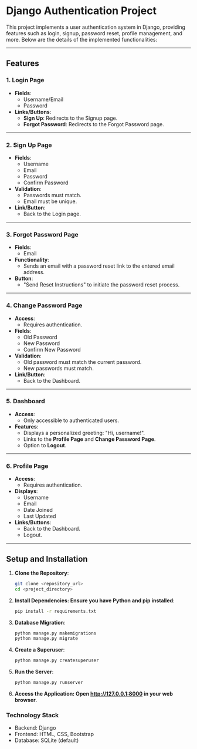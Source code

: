 # Django Authentication Project

This project implements a user authentication system in Django, providing features such as login, signup, password reset, profile management, and more. Below are the details of the implemented functionalities:

---

## Features

### 1. Login Page
- **Fields**: 
  - Username/Email
  - Password
- **Links/Buttons**:
  - **Sign Up**: Redirects to the Signup page.
  - **Forgot Password**: Redirects to the Forgot Password page.

---

### 2. Sign Up Page
- **Fields**:
  - Username
  - Email
  - Password
  - Confirm Password
- **Validation**:
  - Passwords must match.
  - Email must be unique.
- **Link/Button**:
  - Back to the Login page.

---

### 3. Forgot Password Page
- **Fields**:
  - Email
- **Functionality**:
  - Sends an email with a password reset link to the entered email address.
- **Button**:
  - "Send Reset Instructions" to initiate the password reset process.

---

### 4. Change Password Page
- **Access**:
  - Requires authentication.
- **Fields**:
  - Old Password
  - New Password
  - Confirm New Password
- **Validation**:
  - Old password must match the current password.
  - New passwords must match.
- **Link/Button**:
  - Back to the Dashboard.

---

### 5. Dashboard
- **Access**:
  - Only accessible to authenticated users.
- **Features**:
  - Displays a personalized greeting: "Hi, username!".
  - Links to the **Profile Page** and **Change Password Page**.
  - Option to **Logout**.

---

### 6. Profile Page
- **Access**:
  - Requires authentication.
- **Displays**:
  - Username
  - Email
  - Date Joined
  - Last Updated
- **Links/Buttons**:
  - Back to the Dashboard.
  - Logout.

---

## Setup and Installation

1. **Clone the Repository**:
   ```bash
   git clone <repository_url>
   cd <project_directory>
   ```
2. **Install Dependencies: Ensure you have Python and pip installed**:
   ```bash
   pip install -r requirements.txt
   ```
3. **Database Migration**:
     ```bash
     python manage.py makemigrations
     python manage.py migrate
     ```
4. **Create a Superuser**:
    ```bash
    python manage.py createsuperuser
    ```
5. **Run the Server**:
   ```bash
   python manage.py runserver
   ```
6. **Access the Application: Open http://127.0.0.1:8000 in your web browser**.

### Technology Stack
   - Backend: Django
   - Frontend: HTML, CSS, Bootstrap
   - Database: SQLite (default)

